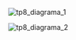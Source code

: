
![tp8_diagrama_1](https://cloud.githubusercontent.com/assets/11886639/8106720/49f60a54-101a-11e5-8eb4-08d1092efc27.PNG)

![tp8_diagrama_2](https://cloud.githubusercontent.com/assets/11886639/8106771/a9f951a4-101a-11e5-809f-fd4d5ffc73d8.PNG)
